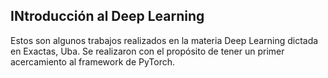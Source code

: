 ## INtroducción al Deep Learning

Estos son algunos trabajos realizados en la materia Deep Learning dictada en Exactas, Uba. Se realizaron con el propósito de tener un primer acercamiento al framework de PyTorch.
